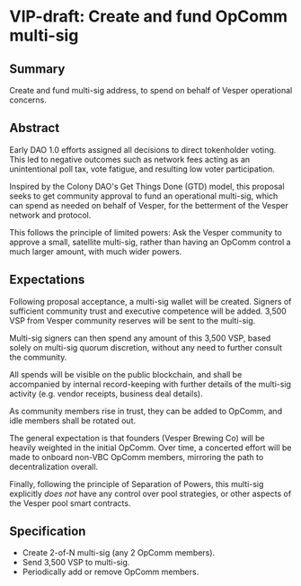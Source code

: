 
# VIP-draft: Create and fund OpComm multi-sig

## Summary

Create and fund multi-sig address, to spend on behalf of Vesper
operational concerns.

## Abstract

Early DAO 1.0 efforts assigned all decisions to direct tokenholder
voting.  This led to negative outcomes such as network fees acting as an
unintentional poll tax, vote fatigue, and resulting low voter
participation.

Inspired by the Colony DAO's Get Things Done (GTD) model, this proposal
seeks to get community approval to fund an operational multi-sig, which
can spend as needed on behalf of Vesper, for the betterment of the
Vesper network and protocol.

This follows the principle of limited powers:  Ask the Vesper community to approve a small, satellite multi-sig, rather than having an OpComm control a much larger amount, with much wider powers.

## Expectations

Following proposal acceptance, a multi-sig wallet will be created.
Signers of sufficient community trust and executive competence will be
added.  3,500 VSP from Vesper community reserves will be sent to the
multi-sig.

Multi-sig signers can then spend any amount of this 3,500 VSP, based
solely on multi-sig quorum discretion, without any need to further
consult the community.

All spends will be visible on the public blockchain, and shall be
accompanied by internal record-keeping with further details of the
multi-sig activity (e.g. vendor receipts, business deal details).

As community members rise in trust, they can be added to OpComm, and
idle members shall be rotated out.

The general expectation is that founders (Vesper Brewing Co) will be
heavily weighted in the initial OpComm.  Over time, a concerted effort
will be made to onboard non-VBC OpComm members, mirroring the path to
decentralization overall.

Finally, following the principle of Separation of Powers, this multi-sig explicitly *does not* have any control over pool strategies, or other aspects of the Vesper pool smart contracts.

## Specification

* Create 2-of-N multi-sig (any 2 OpComm members).
* Send 3,500 VSP to multi-sig.
* Periodically add or remove OpComm members.

